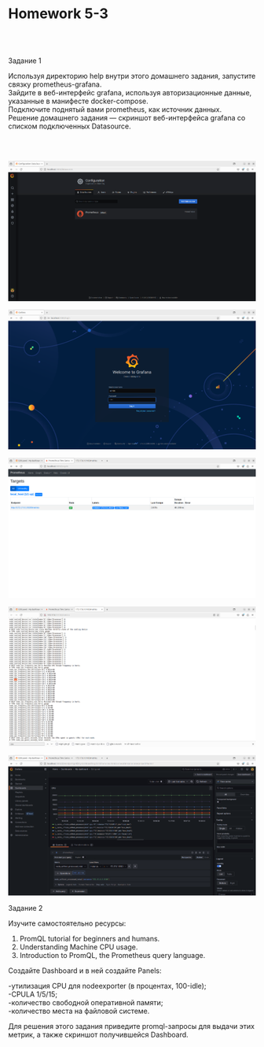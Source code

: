 <h1>Homework 5-3 </h1> <br>
<br>
<br>
Задание 1  <br>

Используя директорию help внутри этого домашнего задания, запустите связку prometheus-grafana.  <br>
Зайдите в веб-интерфейс grafana, используя авторизационные данные, указанные в манифесте docker-compose.  <br>
Подключите поднятый вами prometheus, как источник данных.  <br>
Решение домашнего задания — скриншот веб-интерфейса grafana со списком подключенных Datasource.  <br>
    
 <br><br>

![data source](https://github.com/IvanChet-4/Dev/blob/main/images/Homework%205-3/1.png)

![main page](https://github.com/IvanChet-4/Dev/blob/main/images/Homework%205-3/0.png)

![prometheus](https://github.com/IvanChet-4/Dev/blob/main/images/Homework%205-3/2.png)

![metrics](https://github.com/IvanChet-4/Dev/blob/main/images/Homework%205-3/3.png)

![viget](https://github.com/IvanChet-4/Dev/blob/main/images/Homework%205-3/4.png)



Задание 2  <br>

Изучите самостоятельно ресурсы:  <br>

1. PromQL tutorial for beginners and humans.  <br>
2. Understanding Machine CPU usage.  <br>
3. Introduction to PromQL, the Prometheus query language.  <br>

Создайте Dashboard и в ней создайте Panels:  <br>

-утилизация CPU для nodeexporter (в процентах, 100-idle);  <br>
-CPULA 1/5/15;  <br>
-количество свободной оперативной памяти;  <br>
-количество места на файловой системе.  <br>

Для решения этого задания приведите promql-запросы для выдачи этих метрик, а также скриншот получившейся Dashboard.  <br>

 <br><br>
